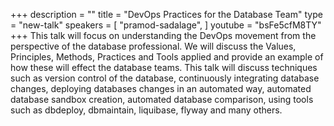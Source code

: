 +++
description = ""
title = "DevOps Practices for the Database Team"
type = "new-talk"
speakers = [
        "pramod-sadalage",
]
youtube = "bsFe5cfM8TY"
+++
This talk will focus on understanding the DevOps movement from the perspective of the database professional. We will discuss the Values, Principles, Methods, Practices and Tools applied and provide an example of how these will effect the database teams. This talk will discuss techniques such as version control of the database, continuously integrating database changes, deploying databases changes in an automated way, automated database sandbox creation, automated database comparison, using tools such as dbdeploy, dbmaintain, liquibase, flyway and many others.